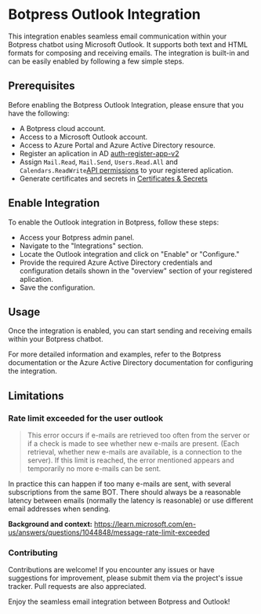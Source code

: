 # Botpress Outlook Integration

This integration enables seamless email communication within your Botpress chatbot using Microsoft Outlook. It supports both text and HTML formats for composing and receiving emails. The integration is built-in and can be easily enabled by following a few simple steps.

## Prerequisites

Before enabling the Botpress Outlook Integration, please ensure that you have the following:

- A Botpress cloud account.
- Access to a Microsoft Outlook account.
- Access to Azure Portal and Azure Active Directory resource.
- Register an aplication in AD [auth-register-app-v2](https://learn.microsoft.com/en-us/graph/auth-register-app-v2)
- Assign `Mail.Read`, `Mail.Send`, `Users.Read.All` and `Calendars.ReadWrite`[API permissions](https://learn.microsoft.com/en-us/graph/permissions-overview?tabs=http) to your registered aplication.
- Generate certificates and secrets in [Certificates & Secrets](https://learn.microsoft.com/en-us/graph/auth-register-app-v2#add-credentials)

## Enable Integration

To enable the Outlook integration in Botpress, follow these steps:

- Access your Botpress admin panel.
- Navigate to the "Integrations" section.
- Locate the Outlook integration and click on "Enable" or "Configure."
- Provide the required Azure Active Directory credentials and configuration details shown in the "overview" section of your registered aplication.
- Save the configuration.

## Usage

Once the integration is enabled, you can start sending and receiving emails within your Botpress chatbot.

For more detailed information and examples, refer to the Botpress documentation or the Azure Active Directory documentation for configuring the integration.

## Limitations

### Rate limit exceeded for the user outlook

> This error occurs if e-mails are retrieved too often from the server or if a check is made to see whether new e-mails are present. (Each retrieval, whether new e-mails are available, is a connection to the server). If this limit is reached, the error mentioned appears and temporarily no more e-mails can be sent.

In practice this can happen if too many e-mails are sent, with several subscriptions from the same BOT. There should always be a reasonable latency between emails (normally the latency is reasonable) or use different email addresses when sending.

**Background and context:** https://learn.microsoft.com/en-us/answers/questions/1044848/message-rate-limit-exceeded

### Contributing

Contributions are welcome! If you encounter any issues or have suggestions for improvement, please submit them via the project's issue tracker. Pull requests are also appreciated.

Enjoy the seamless email integration between Botpress and Outlook!
